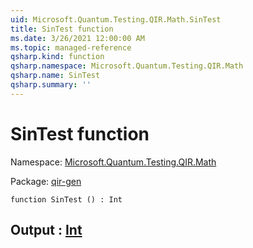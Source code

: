 ```yaml
---
uid: Microsoft.Quantum.Testing.QIR.Math.SinTest
title: SinTest function
ms.date: 3/26/2021 12:00:00 AM
ms.topic: managed-reference
qsharp.kind: function
qsharp.namespace: Microsoft.Quantum.Testing.QIR.Math
qsharp.name: SinTest
qsharp.summary: ''
---
```


# SinTest function

Namespace: [Microsoft.Quantum.Testing.QIR.Math](xref:Microsoft.Quantum.Testing.QIR.Math)

Package: [qir-gen](https://nuget.org/packages/qir-gen)




```qsharp
function SinTest () : Int
```


## Output : [Int](xref:microsoft.quantum.lang-ref.int)

